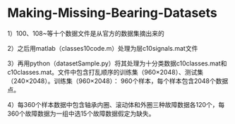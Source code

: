 # Making-Missing-Bearing-Datasets
1）100、108~等十个数据文件是从官方的数据集摘出来的

2）之后用matlab（classes10code.m）处理为层c10signals.mat文件

3）再用python（datasetSample.py）将其处理为十分类数据c10classes.mat和c10classes.mat。文件中包含打乱顺序的训练集（960×2048）、测试集（240×2048）。训练集（960×2048）： 960个样本，每个样本包含2048个数据点。

4）每360个样本数据中包含轴承内圈、滚动体和外圈三种故障数据各120个，每360个故障数据为一组中选15个故障数据假定为缺失。
